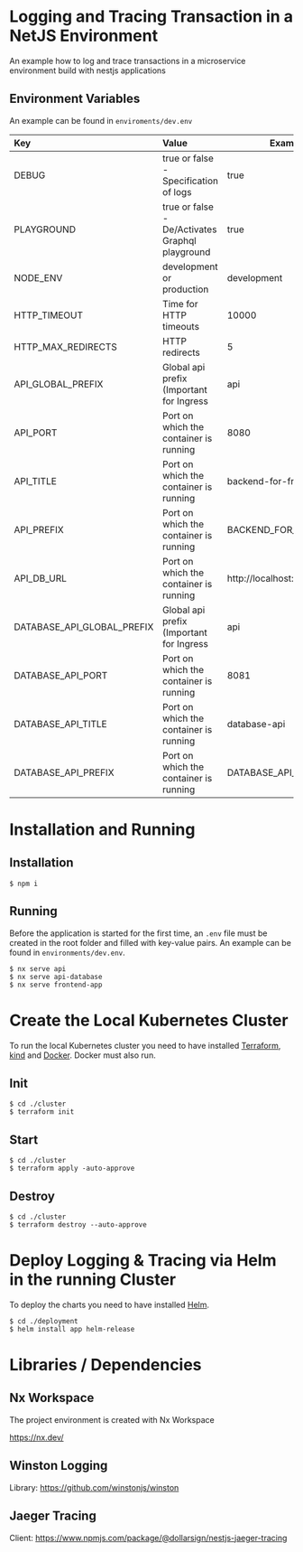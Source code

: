 # Logging and Tracing Transaction in a NetJS Environment

An example how to log and trace transactions in a microservice environment build with nestjs applications

## Environment Variables

An example can be found in `enviroments/dev.env`

| Key                           | Value                                           | Example                    |
|:------------------------------|:------------------------------------------------|----------------------------|
| DEBUG                         | true or false - Specification of logs           | true                       |
| PLAYGROUND                    | true or false - De/Activates Graphql playground | true                       |
| NODE_ENV                      | development or production                       | development                |
| HTTP_TIMEOUT                  | Time for HTTP timeouts                          | 10000                      |
| HTTP_MAX_REDIRECTS            | HTTP redirects                                  | 5                          |
| API_GLOBAL_PREFIX             | Global api prefix (Important for Ingress        | api                        |                                                                             |
| API_PORT                      | Port on which the container is running          | 8080                       |
| API_TITLE                     | Port on which the container is running          | backend-for-frontend       |
| API_PREFIX                    | Port on which the container is running          | BACKEND_FOR_FRONTEND_      |
| API_DB_URL                    | Port on which the container is running          | http://localhost:8081/api/ |
| DATABASE_API_GLOBAL_PREFIX    | Global api prefix (Important for Ingress        | api                        |                                                                             |
| DATABASE_API_PORT             | Port on which the container is running          | 8081                       |
| DATABASE_API_TITLE            | Port on which the container is running          | database-api               |
| DATABASE_API_PREFIX           | Port on which the container is running          | DATABASE_API__             |


# Installation and Running

## Installation

```
$ npm i
```

## Running

Before the application is started for the first time, an `.env` file must be created in the root folder
and filled with key-value pairs. An example can be found in `environments/dev.env`.

```
$ nx serve api
$ nx serve api-database
$ nx serve frontend-app
```

# Create the Local Kubernetes Cluster

To run the local Kubernetes cluster you need to have installed [Terraform](https://www.terraform.io/), [kind](https://kind.sigs.k8s.io/) and [Docker](https://www.docker.com/). Docker must also run.

## Init

```
$ cd ./cluster
$ terraform init
```

## Start

```
$ cd ./cluster
$ terraform apply -auto-approve
```

## Destroy

```
$ cd ./cluster
$ terraform destroy --auto-approve
```

# Deploy Logging & Tracing via Helm in the running Cluster

To deploy the charts you need to have installed [Helm](https://helm.sh/).

```
$ cd ./deployment
$ helm install app helm-release
```

# Libraries / Dependencies

## Nx Workspace

The project environment is created with Nx Workspace

https://nx.dev/

## Winston Logging

Library: https://github.com/winstonjs/winston

## Jaeger Tracing

Client: https://www.npmjs.com/package/@dollarsign/nestjs-jaeger-tracing


